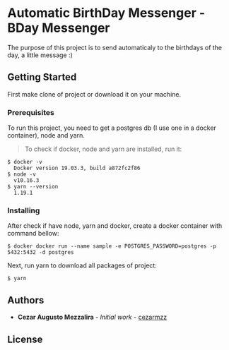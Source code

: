 # Automatic BirthDay Messenger - BDay Messenger

The purpose of this project is to send automaticaly to the birthdays of the day, a little message :)

## Getting Started

First make clone of project or download it on your machine.

### Prerequisites

To run this project, you need to get a postgres db (I use one in a docker container), node and yarn.

> To check if docker, node and yarn are installed, run it:

```shell
$ docker -v
  Docker version 19.03.3, build a872fc2f86
$ node -v
  v10.16.3
$ yarn --version
  1.19.1
```

### Installing

After check if have node, yarn and docker, create a docker container with command bellow:

```shell
$ docker docker run --name sample -e POSTGRES_PASSWORD=postgres -p 5432:5432 -d postgres
```

Next, run yarn to download all packages of project:

```shell
$ yarn
```

## Authors

- **Cezar Augusto Mezzalira** - _Initial work_ - [cezarmzz](https://github.com/cezarmzz)

## License
